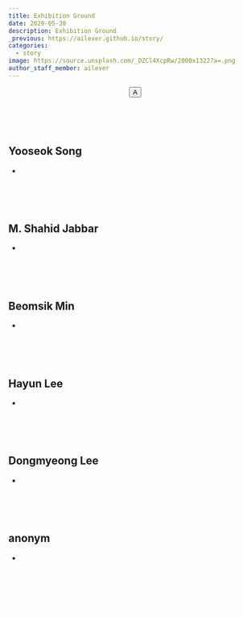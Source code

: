 ```yaml
---
title: Exhibition Ground
date: 2020-05-30
description: Exhibition Ground
_previous: https://ailever.github.io/story/
categories:
  - story
image: https://source.unsplash.com/_OZCl4XcpRw/2000x1322?a=.png
author_staff_member: ailever
---
```


<div align="center" class="top_btn_box">
  <button class="top_btn" type="button" onclick="location.href='#'">A</button>
</div>

<br><br><br>
## Yooseok Song
- []()

<br><br><br>
## M. Shahid Jabbar
- []()

<br><br><br>
## Beomsik Min
- []()

<br><br><br>
## Hayun Lee
- []()

<br><br><br>
## Dongmyeong Lee
- []()

<br><br><br>
## anonym
- []()

<br><br><br>
<div align="center" class="bottom_btn_box">
  <span class="bottom_btn"><a href="https://github.com/ailever/ailever.github.io/blob/master/story/index.html" target="_blank" style="color:white">Gate Edit</a></span>
  <span class="bottom_btn"><a href="https://github.com/ailever/ailever.github.io/blob/master/_posts/story/2021-02-26-Exhibition-Ground.md" target="_blank" style="color:white">Ground Edit</a></span>  
</div>
